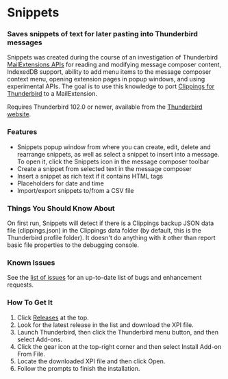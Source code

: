 # Snippets
### Saves snippets of text for later pasting into Thunderbird messages

Snippets was created during the course of an investigation of
Thunderbird [MailExtensions APIs](https://thunderbird-webextensions.readthedocs.io/en/latest/index.html) for reading and modifying message composer content, IndexedDB support, ability to add menu items to the message composer context menu, opening extension pages in popup windows, and using experimental APIs.  The goal is to use this knowledge to port [Clippings for Thunderbird](https://github.com/aecreations/clippings-tb) to a MailExtension.

Requires Thunderbird 102.0 or newer, available from the [Thunderbird website](https://www.thunderbird.net/).

### Features

- Snippets popup window from where you can create, edit, delete and rearrange snippets, as well as select a snippet to insert into a message. To open it, click the Snippets icon in the message composer toolbar
- Create a snippet from selected text in the message composer
- Insert a snippet as rich text if it contains HTML tags
- Placeholders for date and time
- Import/export snippets to/from a CSV file

### Things You Should Know About

On first run, Snippets will detect if there is a Clippings backup JSON data file (clippings.json) in the Clippings data folder (by default, this is the Thunderbird profile folder).  It doesn't do anything with it other than report basic file properties to the debugging console.

### Known Issues

See the [list of issues](https://github.com/aecreations/snippets/issues) for an up-to-date list of bugs and enhancement requests.

### How To Get It

1. Click [Releases](https://github.com/aecreations/snippets/releases) at the top.
2. Look for the latest release in the list and download the XPI file.
3. Launch Thunderbird, then click the Thunderbird menu button, and then select Add-ons.
4. Click the gear icon at the top-right corner and then select Install Add-on From File.
5. Locate the downloaded XPI file and then click Open.
6. Follow the prompts to finish the installation.
